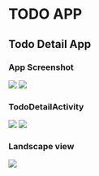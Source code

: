 # TODO APP
## Todo Detail App
### App Screenshot 
![](./todo1.jpg)
![](./todo2.jpg)
### TodoDetailActivity
![](./todo3.jpg)
![](./todo4.jpg)
### Landscape view
![](./todo5.jpg)